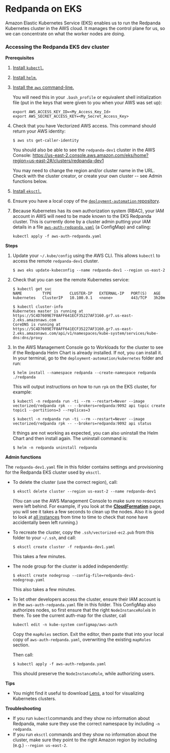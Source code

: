# Redpanda on EKS

Amazon Elastic Kubernetes Service (EKS) enables us to run the Redpanda Kubernetes cluster in the AWS cloud. It manages the control plane for us, so we can concentrate on what the worker nodes are doing.

### Accessing the Redpanda EKS dev cluster

**Prerequisites**

1. [Install `kubectl`.](https://kubernetes.io/docs/tasks/tools/install-kubectl/)

2. [Install `helm`.](https://helm.sh/docs/intro/install/)

3. [Install the `aws` command-line.](https://docs.aws.amazon.com/cli/latest/userguide/install-cliv2.html)

   You will need this in your `.bash_profile` or equivalent shell initialization file (put in the keys that were given to you when your AWS was set up):

   ```
   export AWS_ACCESS_KEY_ID=<My_Access_Key_Id>
   export AWS_SECRET_ACCESS_KEY=<My_Secret_Access_Key>
   ```

4. Check that you have Vectorized AWS access. This command should return your AWS identity:
   
   ``` 
   $ aws sts get-caller-identity 
   ```

   You should also be able to see the `redpanda-dev1` cluster in the AWS Console:
   https://us-east-2.console.aws.amazon.com/eks/home?region=us-east-2#/clusters/redpanda-dev1

   You may need to change the region and/or cluster name in the URL. Check with the cluster creator, or create your own cluster -- see Admin functions below.
   
5. [Install `eksctl`.](https://docs.aws.amazon.com/eks/latest/userguide/getting-started-eksctl.html#install-eksctl)

6. Ensure you have a local copy of the [`deployment-automation` repository](https://github.com/vectorizedio/deployment-automation).

7. Because Kubernetes has its own authorization system (RBAC), your IAM account in AWS will need to be made known to the EKS Redpanda cluster. This is currently done by a cluster admin putting your IAM details in a file [`aws-auth-redpanda.yaml`](https://github.com/vectorizedio/deployment-automation/kubernetes/eks/aws-auth-redpanda.yaml) (a ConfigMap) and calling: 

   ```
   kubectl apply -f aws-auth-redpanda.yaml
   ```

**Steps**

1. Update your `~/.kube/config` using the AWS CLI. This allows `kubectl` to access the remote `redpanda-dev1` cluster.

   ```
   $ aws eks update-kubeconfig --name redpanda-dev1 --region us-east-2
   ```

2. Check that you can see the remote Kubernetes service:

   ```
   $ kubectl get svc
   NAME         TYPE        CLUSTER-IP   EXTERNAL-IP   PORT(S)   AGE
   kubernetes   ClusterIP   10.100.0.1   <none>        443/TCP   3h20m
   
   $ kubectl cluster-info
   Kubernetes master is running at https://5C4D7609E7F8AFF641ECF35227AF3160.gr7.us-east-2.eks.amazonaws.com
   CoreDNS is running at https://5C4D7609E7F8AFF641ECF35227AF3160.gr7.us-east-2.eks.amazonaws.com/api/v1/namespaces/kube-system/services/kube-dns:dns/proxy
   ```

3. In the AWS Management Console go to Workloads for the cluster to see if the Redpanda Helm Chart is already installed.  If not, you can install it. In your terminal, go to the `deployment-automation/kubernetes` folder and run:

   ```
   $ helm install --namespace redpanda --create-namespace redpanda ./redpanda
   ```

   This will output instructions on how to run `rpk` on the EKS cluster, for example:

   ```
   $ kubectl -n redpanda run -ti --rm --restart=Never --image vectorized/redpanda rpk -- --brokers=redpanda:9092 api topic create topic1 --partitions=3 --replicas=3
   
   $ kubectl -n redpanda run -ti --rm --restart=Never --image vectorized/redpanda rpk -- --brokers=redpanda:9092 api status 
   ```

   It things are not working as expected, you can also uninstall the Helm Chart and then install again. The uninstall command is:

   ```
   $ helm -n redpanda uninstall redpanda
   ```

**Admin functions**

The `redpanda-dev1.yaml` file in this folder contains settings and provisioning for the Redpanda EKS cluster used by `eksctl`.

- To delete the cluster (use the correct region), call:
  
  ```
  $ eksctl delete cluster --region us-east-2 --name redpanda-dev1
  ```

  (You can use the AWS Management Console to make sure no resources were left behind. For example, if you look at the [**CloudFormation**](https://us-east-2.console.aws.amazon.com/cloudformation/home?region=us-east-2) page, you will see it takes a few seconds to clean up the nodes. Also it is good to look at [all instances](https://us-east-2.console.aws.amazon.com/ec2/v2/home?region=us-east-2#Instances:) from time to time to check that none have accidentally been left running.)

- To recreate the cluster, copy the `.ssh/vectorized-ec2.pub` from this folder to your `~/.ssh`, and call:

  ```
  $ eksctl create cluster -f redpanda-dev1.yaml
  ```

  This takes a few minutes.

- The node group for the cluster is added independently:

   ```
   $ eksctl create nodegroup --config-file=redpanda-dev1-nodegroup.yaml
   ```

   This also takes a few minutes.

- To let other developers access the cluster, ensure their IAM account is in the `aws-auth-redpanda.yaml` file in this folder. This ConfigMap also authorizes nodes, so first ensure that the right `NodeInstanceRole`is in there. To see the current auth-map for the cluster, call

   ```
   kubectl edit -n kube-system configmap/aws-auth
   ```

   Copy the `mapRoles` section. Exit the editor, then paste that into your local copy of `aws-auth-redpanda.yaml`, overwriting the existing `mapRoles` section.

   Then call:

   ```
   $ kubectl apply -f aws-auth-redpanda.yaml
   ```

   This should preserve the `NodeInstanceRole`, while authorizing users.

**Tips**

- You might find it useful to download [Lens](https://github.com/lensapp/lens), a tool for visualizing Kubernetes clusters.

**Troubleshooting**

- If you run `kubectl`commands and they show no information about Redpanda, make sure they use the correct namespace by including `-n redpanda`.
- If you run `eksctl` commands and they show no information about the cluster, make sure they point to the right Amazon region by including (e.g.) `--region us-east-2`.

